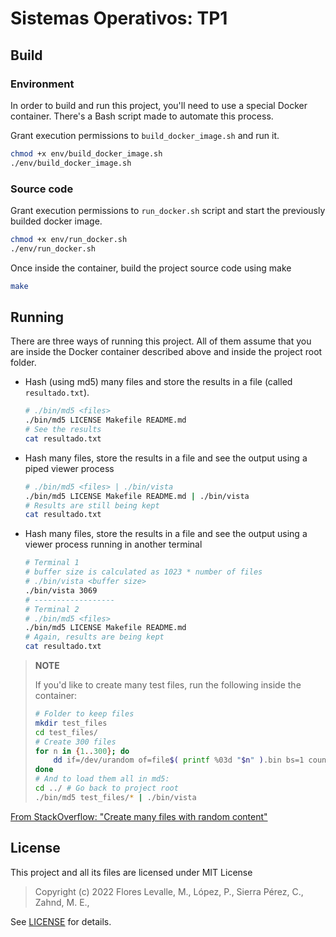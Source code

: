 # Sistemas Operativos: TP1

## Build

### Environment

In order to build and run this project, you'll need to use a special Docker
container.
There's a Bash script made to automate this process.

Grant execution permissions to `build_docker_image.sh` and run it.
```bash
chmod +x env/build_docker_image.sh
./env/build_docker_image.sh
```

### Source code

Grant execution permissions to `run_docker.sh` script and start the previously
builded docker image.
```bash
chmod +x env/run_docker.sh
./env/run_docker.sh
```

Once inside the container, build the project source code using make
```bash
make
```

## Running

There are three ways of running this project. 
All of them assume that you are inside the Docker container described above
and inside the project root folder.

- Hash (using md5) many files and store the results in a file 
  (called `resultado.txt`).
  ```bash
  # ./bin/md5 <files>
  ./bin/md5 LICENSE Makefile README.md
  # See the results
  cat resultado.txt
  ```
- Hash many files, store the results in a file and see the output using a piped
  viewer process
  ```bash
  # ./bin/md5 <files> | ./bin/vista
  ./bin/md5 LICENSE Makefile README.md | ./bin/vista
  # Results are still being kept
  cat resultado.txt
  ```
- Hash many files, store the results in a file and see the output using a
  viewer process running in another terminal
  ```bash
  # Terminal 1
  # buffer size is calculated as 1023 * number of files
  # ./bin/vista <buffer size>
  ./bin/vista 3069
  # ------------------
  # Terminal 2
  # ./bin/md5 <files> 
  ./bin/md5 LICENSE Makefile README.md
  # Again, results are being kept
  cat resultado.txt
  ```

> **NOTE**
>
> If you'd like to create many test files, run the following inside the 
> container:
>
> ```bash
> # Folder to keep files
> mkdir test_files
> cd test_files/
> # Create 300 files
> for n in {1..300}; do
>     dd if=/dev/urandom of=file$( printf %03d "$n" ).bin bs=1 count=$(( RANDOM + 1024 ))
> done
> # And to load them all in md5:
> cd ../ # Go back to project root 
> ./bin/md5 test_files/* | ./bin/vista
> ```

[From StackOverflow: "Create many files with random content"](https://unix.stackexchange.com/a/199865)

## License

This project and all its files are licensed under MIT License

> Copyright (c) 2022 Flores Levalle, M.,
>                    López, P.,
>                    Sierra Pérez, C.,
>                    Zahnd, M. E.,
> 

See [LICENSE](LICENSE) for details.

